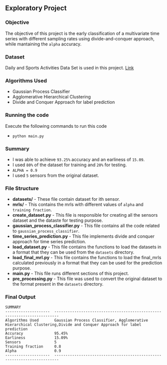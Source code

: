 ## Exploratory Project

### Objective
The objective of this project is the early classification of a multivariate time series with different sampling rates using divide-and-conquer approach, while mantaining the `alpha` accuracy.

### Dataset

Daily and Sports Activities Data Set is used in this project.
[Link](https://archive.ics.uci.edu/ml/datasets/Daily+and+Sports+Activities)

### Algorithms Used
- Gaussian Process Classifier
- Agglomerative Hierarchical Clustering
- Divide and Conquer Approach for label prediction

### Running the code

Execute the following commands to run this code
- `python main.py`

### Summary
- I was able to achieve `93.25%` accuracy and an earliness of `15.09`.
- I used `80%` of the dataset for training and `20%` for testing.
- `ALPHA = 0.9`
- I used `5` sensors from the original dataset.

### File Structure
- **datasets/** - These file contain dataset for ith sensor.
- **mrls/** - This contains the mrls with different values of `alpha` and `training fraction`.
- **create_dataset.py** - This file is responsible for creating all the sensors dataset and the dataste for testing purpose.
- **gaussian_process_classifier.py** - This file contains all the code related to `gaussian_process_classifier`.
- **time_series_prediction.py** - This file implements divide and conquer approach for time series prediction.
- **load_dataset.py** - This file contains the functions to load the datasets in a format that they can be used from the `datasets` directory.
- **load_final_mrl.py** - This file contains the functions to load the final_mrls calculated previously in a format that they can be used for the prediction purpose.
- **main.py** - This file runs different sections of this project.
- **pre_processing.py** - This file was used to convert the original dataset to the format present in the `datasets` directory.

### Final Output
```
SUMMARY
--------------------  ------------------------------------------------------------------------
Algorithms Used       Gaussian Process Classifier, Agglomerative Hierarchical Clustering,Divide and Conquer Approach for label prediction
Accuracy              95.45%
Earliness             15.09%
Sensors               5
Training fraction     0.8
Alpha                 0.9
--------------------  ------------------------------------------------------------------------
